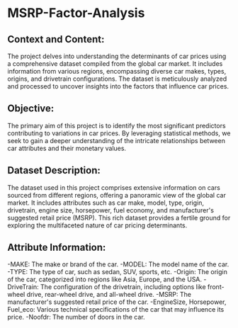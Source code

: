 # MSRP-Factor-Analysis

## Context and Content:
The project delves into understanding the determinants of car prices using a comprehensive dataset compiled from the global car market. It includes information from various regions, encompassing diverse car makes, types, origins, and drivetrain configurations. The dataset is meticulously analyzed and processed to uncover insights into the factors that influence car prices.

## Objective:
The primary aim of this project is to identify the most significant predictors contributing to variations in car prices. By leveraging statistical methods, we seek to gain a deeper understanding of the intricate relationships between car attributes and their monetary values.

## Dataset Description:
The dataset used in this project comprises extensive information on cars sourced from different regions, offering a panoramic view of the global car market. It includes attributes such as car make, model, type, origin, drivetrain, engine size, horsepower, fuel economy, and manufacturer's suggested retail price (MSRP). This rich dataset provides a fertile ground for exploring the multifaceted nature of car pricing determinants.

## Attribute Information:
-MAKE: The make or brand of the car.
-MODEL: The model name of the car.
-TYPE: The type of car, such as sedan, SUV, sports, etc.
-Origin: The origin of the car, categorized into regions like Asia, Europe, and the USA.
-DriveTrain: The configuration of the drivetrain, including options like front-wheel drive, rear-wheel drive, and all-wheel drive.
-MSRP: The manufacturer's suggested retail price of the car.
-EngineSize, Horsepower, Fuel_eco: Various technical specifications of the car that may influence its price.
-Noofdr: The number of doors in the car.
